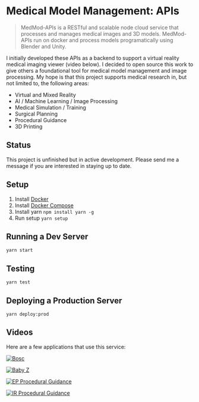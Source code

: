 # Medical Model Management: APIs
> MedMod-APIs is a RESTful and scalable node cloud service that processes and manages medical images and 3D models. MedMod-APIs run on docker and process models programatically using Blender and Unity.

I initially developed these APIs as a backend to support a virtual reality medical imaging viewer (video below). I decided to open source this work to give others a foundational tool for medical model management and image processing. My hope is that this project supports medical research in, but not limited to, the following areas:
- Virtual and Mixed Reality
- AI / Machine Learning / Image Processing
- Medical Simulation / Training
- Surgical Planning
- Procedural Guidance
- 3D Printing

## Status
This project is unfinished but in active development. Please send me a message if you are interested in staying up to date.

## Setup
1. Install [Docker](https://docs.docker.com/install/linux/docker-ce/ubuntu/)
2. Install [Docker Compose](https://docs.docker.com/compose/install/#install-compose)
3. Install yarn `npm install yarn -g`
4. Run setup `yarn setup`

## Running a Dev Server
`yarn start`

## Testing
`yarn test`

## Deploying a Production Server
`yarn deploy:prod`

## Videos
Here are a few applications that use this service:

[![Bosc](https://img.youtube.com/vi/H1NS6GyttLg/0.jpg)](https://www.youtube.com/watch?v=H1NS6GyttLg "Bosc")

[![Baby Z](https://i.ytimg.com/vi_webp/8SUFeplhgBI/hqdefault.webp)](https://www.youtube.com/watch?v=8SUFeplhgBI, "Baby Z")

[![EP Procedural Guidance](https://user-images.githubusercontent.com/2764891/44436623-1eb40c80-a56b-11e8-949d-e2d1d00ff861.png)](https://drive.google.com/a/pyrusmedical.com/file/d/1Pss_oNLa64zbB8OdCJjUB1zj7Vb4KNYv/view?usp=drivesdk, "EP Procedural Guidance")

[![IR Procedural Guidance](https://user-images.githubusercontent.com/2764891/44436599-f7f5d600-a56a-11e8-9fde-1a2373b0f44c.png)](https://drive.google.com/a/pyrusmedical.com/file/d/1lUXK06cWIYIcm8cMJcoedTnnCohcmmdV/view?usp=drivesdk, "IR Procedural Guidance")
